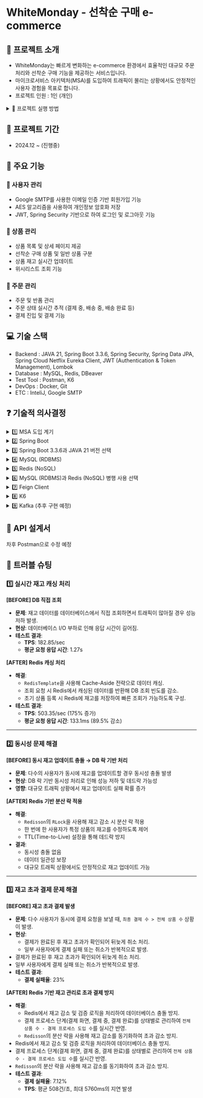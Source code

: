 # WhiteMonday - 선착순 구매 e-commerce
## 🔎 프로젝트 소개

  - WhiteMonday는 빠르게 변화하는 e-commerce 환경에서 효율적인 대규모 주문 처리와 선착순 구매 기능을 제공하는 서비스입니다.
  - 마이크로서비스 아키텍처(MSA)를 도입하여 트래픽이 몰리는 상황에서도 안정적인 사용자 경험을 목표로 합니다.
  - 프로젝트 인원 : 1인 (개인)

<details>
  <summary>🎇 프로젝트 실행 방법</summary>

  ### 1️⃣ Git Clone
  ```bash
  git clone https://github.com/rorrxr/WhiteMonday.git
```

### 2️⃣ .env 파일 설정

```
# Docker
MYSQL_ROOT_PASSWORD={데이터베이스 비밀번호}
MYSQL_DATABASE={데이터베이스 이름}

DB_USERNAME={데이터베이스 username}
DB_PASSWORD={username의 비밀번호}

# SMTP
MAIL_USERNAME={SMTP 메일 송신 이메일}
MAIL_PASSWORD={SMTP 메일 송신 비밀번호}

# JWT Secret Key
JWT_SECRET_KEY={JWT KEY값}

# Encryption Secret Key
ENCRYPTION_SECRET_KEY={암호화 KEY값}

# 스프링 데이터베이스 URL
SPRING_DATASOURCE_URL=jdbc:mysql://localhost:3306/{데이터베이스 이름}?useSSL=false&allowPublicKeyRetrieval=true
```

### 3️⃣ Docker 이미지 빌드
``` bash
docker buildx build --platform linux/amd64 -f eureka-server/Dockerfile -t eureka-server:latest . --load
docker buildx build --platform linux/amd64 -f gateway-service/Dockerfile -t gateway-service:latest . --load
docker buildx build --platform linux/amd64 -f product-service/Dockerfile -t product-service:latest . --load
docker buildx build --platform linux/amd64 -f user-service/Dockerfile -t user-service:latest . --load
docker buildx build --platform linux/amd64 -f order-service/Dockerfile -t order-service:latest . --load
docker buildx build --platform linux/amd64 -f wishlist-service/Dockerfile -t wishlist-service:latest . --load
docker buildx build --platform linux/amd64 -f payment-service/Dockerfile -t payment-service:latest . --load
```

### 4️⃣ Docker Compose로 컨테이너 실행
```bash
docker-compose up --build -d
```    
</details>

## 🎯 프로젝트 기간
- 2024.12 ~ (진행중)

## 🚀 주요 기능
### 📌 사용자 관리
- Google SMTP를 사용한 이메일 인증 기반 회원가입 기능
- AES 알고리즘을 사용하여 개인정보 암호화 저장
- JWT, Spring Security 기반으로 하여 로그인 및 로그아웃 기능
### 📌 상품 관리
- 상품 목록 및 상세 페이지 제공
- 선착순 구매 상품 및 일반 상품 구분
- 상품 재고 실시간 업데이트
- 위시리스트 조회 기능
### 📌 주문 관리 
- 주문 및 반품 관리
- 주문 상태 실시간 추적 (결제 중, 배송 중, 배송 완료 등)
- 결제 진입 및 결제 기능
    
## 💻 기술 스택
- Backend : JAVA 21, Spring Boot 3.3.6, Spring Security, Spring Data JPA, Spring Cloud Netflix Eureka Client, JWT (Authentication & Token Management), Lombok
- Database : MySQL, Redis, DBeaver
- Test Tool : Postman, K6
- DevOps : Docker, Git
- ETC : InteliJ, Google SMTP


## ❓ 기술적 의사결정

<details>
<summary> 1️⃣ MSA 도입 계기</summary>
    WhiteMonday 프로젝트에서 마이크로서비스 아키텍처(MSA)를 도입한 이유는 e-commerce 환경에서 요구되는 확장성과 안정성을 확보하기 위함입니다. MSA는 서비스 단위를 독립적으로 설계하고 운영할 수 있어, 특정 서비스의 변경이나 장애가 발생해도 다른 서비스에 미치는 영향을 최소화할 수 있습니다.
    <br><br>
    특히, 핫딜 이벤트와 같이 트래픽이 급증하는 상황에서 MSA의 개별 서비스 확장 기능이 큰 이점을 제공합니다. 예를 들어, 상품 관리 서비스에 트래픽이 집중되는 경우 해당 서비스만 수평 확장을 통해 대응함으로써 전체 시스템의 안정성을 유지할 수 있었습니다.
    <br><br>
    또한, MSA는 장애 격리에 유리하여 특정 서비스에서 문제가 발생하더라도 나머지 서비스는 정상적으로 동작할 수 있어 사용자 경험을 보호할 수 있습니다. 이러한 구조는 대규모 트래픽과 복잡한 비즈니스 로직이 요구되는 e-commerce 프로젝트에 특히 적합합니다.
    <br><br>
    결론적으로 MSA를 통해 확장성과 안정성을 동시에 확보하며, 복잡한 비즈니스 요구사항을 충족하는 아키텍처를 구축하고 있습니다.
</details>

<details>
  <summary> 2️⃣ Spring Boot</summary>
  Spring Boot는 생산성, 확장성, 그리고 Spring 생태계와의 통합성 측면에서 우수하여 주요 프레임워크로 선정되었습니다. Spring Boot의 자동 설정 기능과 내장 서버는 초기 개발 과정을 단순화하고 빠른 프로토타이핑을 가능하게 했습니다.
    <br><br>
    또한, Spring Framework의 풍부한 기능을 활용해 MSA 환경에서 마이크로서비스 간 통신(예: Feign Client)이나 분산 시스템 구현을 간소화했습니다. 높은 유연성을 제공함으로써 프로젝트 요구사항의 변화에도 쉽게 대응할 수 있었으며, 커뮤니티와 문서 지원을 통해 개발 중 발생한 문제를 신속히 해결할 수 있었습니다.
    <br><br>
    이와 함께, 지속적인 업데이트와 보안 패치 제공을 통해 안정성과 신뢰성을 보장할 수 있어 Spring Boot를 프로젝트의 핵심 프레임워크로 채택했습니다.
</details>

<details>

  <summary> 3️⃣ Spring Boot 3.3.6과 JAVA 21 버전 선택</summary>
      Spring Boot 3.3.6과 Java 21의 조합은 프로젝트에서 발생했던 호환성 문제를 해결하기 위해 선택되었습니다.
    <br><br>
    초기 개발 과정에서 Feign Client 통신 및 일부 Spring Boot 기능이 예상대로 동작하지 않는 문제가 있었으며, 이는 사용 중인 Spring Boot와 Java 버전 간의 호환성 문제로 확인되었습니다. Spring Boot 3.3.6은 최신 LTS(Lifecycle Support)를 지원하며, Java 21은 Long-Term Support 버전으로 최신 기능과 안정성을 제공합니다. 두 버전 간 상호 호환성이 보장될 뿐만 아니라 성능 최적화와 보안 패치 측면에서도 우수한 선택이었습니다.
    <br><br>
    이를 통해 Feign Client 통신 문제를 비롯한 여러 기술적 문제를 해결할 수 있었으며, 안정성과 성능 모두를 확보한 아키텍처를 구현할 수 있었습니다.
</details>

<details>
  <summary> 4️⃣ MySQL (RDBMS)</summary>
  
  MySQL은 데이터의 일관성을 유지하고 핵심 데이터를 안정적으로 관리하기 위해 선택되었습니다. <br><br>
상품 정보와 주문 데이터를 정규화된 테이블 구조로 관리함으로써 데이터 무결성을 보장하였으며, JPA를 통해 데이터 관리와 비즈니스 로직을 효율적으로 처리할 수 있었습니다.<br><br>
또한, 검증된 안정성과 데이터 보존 및 백업 용이성을 바탕으로 주요 데이터를 안전하게 저장하고 유지할 수 있었습니다.
</details>


<details>

  <summary> 5️⃣ Redis (NoSQL)</summary>
  Redis는 실시간 데이터 캐싱을 통해 시스템 성능을 최적화하기 위해 도입되었습니다. 
    <br><br>
    대규모 트래픽 상황에서 자주 조회되는 재고 정보를 캐싱하여 데이터베이스 접근을 줄이고 빠른 응답 속도를 보장할 수 있었습니다. 
    <br><br>
    또한, Redis의 분산 락 기능을 활용해 동시성 제어 문제를 해결하였으며, 간단한 구현과 뛰어난 성능 덕분에 효율적으로 동시성 문제를 처리할 수 있었습니다. Redis는 읽기 요청을 처리하고 MySQL은 쓰기 작업을 담당하도록 설계하여, 데이터 일관성과 성능의 균형을 유지했습니다.
</details>

<details>
  <summary> 6️⃣ MySQL (RDBMS)과 Redis (NoSQL) 병행 사용 선택</summary>
  
  MySQL과 Redis를 병행 사용한 이유는 각각의 장점을 살리면서 데이터 일관성과 성능을 동시에 확보하기 위함입니다.

  MySQL은 주문 및 결제와 같은 핵심 데이터를 안전하게 관리하며, Redis는 빠른 데이터 조회와 캐싱을 통해 높은 트래픽에도 안정적인 성능을 제공할 수 있었습니다. 이 설계를 통해 대규모 트래픽 상황에서도 안정성과 확장성을 모두 달성할 수 있었습니다.
</details>

<details>
    <summary> 7️⃣ Feign Client</summary>
    Feign Client는 간결하고 직관적인 선언적 API 클라이언트를 제공하여 코드의 가독성과 유지보수를 크게 개선했습니다. 
    <br><br>
    이를 통해 서비스 간 통신을 효율적으로 처리할 수 있었으며, MSA 환경에서 반복적으로 발생하는 통신 관련 로직을 간소화할 수 있었습니다.
</details>

<details>
      <summary> 8️⃣ K6</summary>
    k6는 성능 테스트의 간편한 구현과 효율적인 리소스 사용을 위해 선택되었습니다. JavaScript 기반의 직관적인 스크립트 작성과 간단한 CLI 환경은 초기 학습 비용을 줄이고 빠르게 테스트를 시작할 수 있도록 도와줍니다.
    <br><br>
    고성능 C++ 기반으로 개발된 k6는 동시 사용자(VU) 시뮬레이션에 최적화되어 있어 대규모 테스트 환경에서도 안정적으로 동작하며, Prometheus 및 Grafana와 같은 모니터링 도구와의 통합을 통해 실시간 데이터 시각화와 분석이 가능합니다.
    <br><br>
    또한, 사용자 정의가 용이하여 복잡한 테스트 시나리오를 구현할 수 있었으며, 오픈소스 기반으로 커뮤니티 지원과 지속적인 업데이트를 통해 최적의 성능 테스트 환경을 구축할 수 있었습니다.
</details>

<details>
      <summary> 9️⃣ Kafka (추후 구현 예정)</summary>
  <br>
</details>

## 📃 API 설계서
차후 Postman으로 수정 예정

## 🚨 트러블 슈팅

### 1️⃣ 실시간 재고 캐싱 처리

**[BEFORE] DB 직접 조회**

- **문제**: 재고 데이터를 데이터베이스에서 직접 조회하면서 트래픽이 많아질 경우 성능 저하 발생.
- **현상**: 데이터베이스 I/O 부하로 인해 응답 시간이 길어짐.
- **테스트 결과**:
    - **TPS**: 182.85/sec
    - **평균 요청 응답 시간**: 1.27s

**[AFTER] Redis 캐싱 처리**

- **해결**:
    - `RedisTemplate`을 사용해 Cache-Aside 전략으로 데이터 캐싱.
    - 조회 요청 시 Redis에서 캐싱된 데이터를 반환해 DB 조회 빈도를 감소.
    - 초기 상품 등록 시 Redis에 재고를 저장하여 빠른 조회가 가능하도록 구성.
- **테스트 결과**:
    - **TPS**: 503.35/sec (175% 증가)
    - **평균 요청 응답 시간**: 133.1ms (89.5% 감소)

---

### 2️⃣ 동시성 문제 해결

**[BEFORE] 동시 재고 업데이트 충돌 → DB 락 기반 처리**

- **문제**: 다수의 사용자가 동시에 재고를 업데이트할 경우 동시성 충돌 발생
- **현상**: DB 락 기반 동시성 처리로 인해 성능 저하 및 데드락 가능성
- **영향**: 대규모 트래픽 상황에서 재고 업데이트 실패 확률 증가

**[AFTER] Redis 기반 분산 락 적용**

- **해결**:
    - `Redisson`의 `RLock`을 사용해 재고 감소 시 분산 락 적용
    - 한 번에 한 사용자가 특정 상품의 재고를 수정하도록 제어
    - TTL(Time-to-Live) 설정을 통해 데드락 방지
- **결과**:
    - 동시성 충돌 없음
    - 데이터 일관성 보장
    - 대규모 트래픽 상황에서도 안정적으로 재고 업데이트 가능

---

### 3️⃣ 재고 초과 결제 문제 해결

**[BEFORE] 재고 초과 결제 발생**

- **문제**: 다수 사용자가 동시에 결제 요청을 보낼 때, `최종 결제 수 > 전체 상품 수` 상황이 발생.
- **현상**:
    - 결제가 완료된 후 재고 초과가 확인되어 뒤늦게 취소 처리.
    - 일부 사용자에게 결제 실패 또는 취소가 반복적으로 발생.
- 결제가 완료된 후 재고 초과가 확인되어 뒤늦게 취소 처리.
- 일부 사용자에게 결제 실패 또는 취소가 반복적으로 발생.
- **테스트 결과**:
    - **결제 실패율**: 23%

**[AFTER] Redis 기반 재고 관리로 초과 결제 방지**

- **해결**:
    - Redis에서 재고 감소 및 검증 로직을 처리하여 데이터베이스 충돌 방지.
    - 결제 프로세스 단계(결제 화면, 결제 중, 결제 완료)를 상태별로 관리하여 `전체 상품 수 - 결제 프로세스 도입 수`를 실시간 반영.
    - `Redisson`의 분산 락을 사용해 재고 감소를 동기화하여 초과 감소 방지.
- Redis에서 재고 감소 및 검증 로직을 처리하여 데이터베이스 충돌 방지.
- 결제 프로세스 단계(결제 화면, 결제 중, 결제 완료)를 상태별로 관리하여 `전체 상품 수 - 결제 프로세스 도입 수`를 실시간 반영.
- `Redisson`의 분산 락을 사용해 재고 감소를 동기화하여 초과 감소 방지.
- **테스트 결과**:
    - **결제 실패율**: 7.12%
    - **TPS**: 평균 508건/초, 최대 5760ms의 지연 발생
